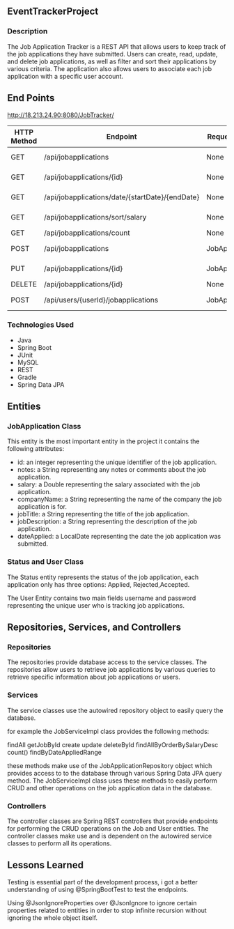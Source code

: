 ## EventTrackerProject
### Description
The Job Application Tracker is a REST API that allows users to keep track of the job applications they have submitted. Users can create, read, update, and delete job applications, as well as filter and sort their applications by various criteria. The application also allows users to associate each job application with a specific user account.

## End Points
http://18.213.24.90:8080/JobTracker/

| HTTP Method | Endpoint                                       | Request Body    | Response Body                                                                                   |
|-------------|------------------------------------------------|----------------|-------------------------------
| GET         | /api/jobapplications                          | None           | List of JobApplication                                                      |
| GET         | /api/jobapplications/{id}                     | None           | JobApplication or Error           
| GET         | /api/jobapplications/date/{startDate}/{endDate} | None           | List of JobApplication            
| GET         | /api/jobapplications/sort/salary              | None           | List of JobApplication           
| GET         | /api/jobapplications/count                    | None           | Long                                                                        |
| POST        | /api/jobapplications                          | JobApplication | JobApplication or Error                                                      |
| PUT         | /api/jobapplications/{id}                     | JobApplication | JobApplication or Error                                                       |
| DELETE      | /api/jobapplications/{id}                     | None           | None                                                                           |
| POST        | /api/users/{userId}/jobapplications           | JobApplication | JobApplication or Error        


### Technologies Used
<ul>
<li>Java</li>
<li>Spring Boot</li>
<li>JUnit</li>
<li>MySQL</li>
<li>REST</li>
<li>Gradle</li>
<li>Spring Data JPA</li>
</ul>

## Entities
### JobApplication Class
This entity is the most important entity in the project it contains the following attributes:

<ul>
<li>id: an integer representing the unique identifier of the job application.</li>
<li>notes: a String representing any notes or comments about the job application.</li>
<li>salary: a Double representing the salary associated with the job application.</li>
<li>companyName: a String representing the name of the company the job application is for.</li>
<li>jobTitle: a String representing the title of the job application.</li>
<li>jobDescription: a String representing the description of the job application.</li>
<li>dateApplied: a LocalDate representing the date the job application was submitted.</li>
</ul>

### Status and User Class
The Status entity represents the status of the job application, each application only has three options: Applied, Rejected,Accepted.

The User Entity contains two main fields username and password representing the unique user who is tracking job applications.

## Repositories, Services, and Controllers
### Repositories
The repositories provide database access to the service classes. The repositories allow users to retrieve job applications by various queries to retrieve specific information about job applications or users.

### Services
The service classes use the autowired repository object to easily query the database. 

for example the JobServiceImpl class provides the following methods:

findAll
getJobById
create
update
deleteById
findAllByOrderBySalaryDesc
count()
findByDateAppliedRange

these methods make use of the JobApplicationRepository object which provides access to to the database through various Spring Data JPA query method. The JobServiceImpl class uses these methods to easily perform CRUD and other operations on the job application data in the database.

### Controllers
The controller  classes are Spring REST controllers that provide endpoints for performing the CRUD operations on the Job and User entities. The controller classes make use and is dependent on the autowired service classes to perform all its operations.


## Lessons Learned
Testing is essential part of the development process, i got a better understanding of using @SpringBootTest to test the endpoints.

Using @JsonIgnoreProperties over @JsonIgnore to ignore certain properties related to entities in order to stop infinite recursion without ignoring the whole object itself.



 

